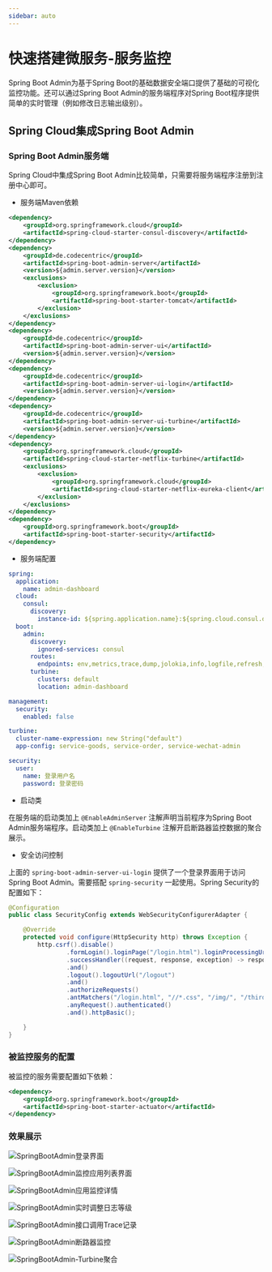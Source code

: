 ```yaml
---
sidebar: auto
---
```

# 快速搭建微服务-服务监控

Spring Boot Admin为基于Spring Boot的基础数据安全端口提供了基础的可视化监控功能。还可以通过Spring Boot Admin的服务端程序对Spring Boot程序提供简单的实时管理（例如修改日志输出级别）。

<!-- more -->

## Spring Cloud集成Spring Boot Admin

### Spring Boot Admin服务端

Spring Cloud中集成Spring Boot Admin比较简单，只需要将服务端程序注册到注册中心即可。

- 服务端Maven依赖

```xml
<dependency>
    <groupId>org.springframework.cloud</groupId>
    <artifactId>spring-cloud-starter-consul-discovery</artifactId>
</dependency>
<dependency>
    <groupId>de.codecentric</groupId>
    <artifactId>spring-boot-admin-server</artifactId>
    <version>${admin.server.version}</version>
    <exclusions>
        <exclusion>
            <groupId>org.springframework.boot</groupId>
            <artifactId>spring-boot-starter-tomcat</artifactId>
        </exclusion>
    </exclusions>
</dependency>
<dependency>
    <groupId>de.codecentric</groupId>
    <artifactId>spring-boot-admin-server-ui</artifactId>
    <version>${admin.server.version}</version>
</dependency>
<dependency>
    <groupId>de.codecentric</groupId>
    <artifactId>spring-boot-admin-server-ui-login</artifactId>
    <version>${admin.server.version}</version>
</dependency>
<dependency>
    <groupId>de.codecentric</groupId>
    <artifactId>spring-boot-admin-server-ui-turbine</artifactId>
    <version>${admin.server.version}</version>
</dependency>
<dependency>
    <groupId>org.springframework.cloud</groupId>
    <artifactId>spring-cloud-starter-netflix-turbine</artifactId>
    <exclusions>
        <exclusion>
            <groupId>org.springframework.cloud</groupId>
            <artifactId>spring-cloud-starter-netflix-eureka-client</artifactId>
        </exclusion>
    </exclusions>
</dependency>
<dependency>
    <groupId>org.springframework.boot</groupId>
    <artifactId>spring-boot-starter-security</artifactId>
</dependency>
```

- 服务端配置

```yaml
spring:
  application:
    name: admin-dashboard
  cloud:
    consul:
      discovery:
        instance-id: ${spring.application.name}:${spring.cloud.consul.discovery.instance_id:${random.value}}
  boot:
    admin:
      discovery:
        ignored-services: consul
      routes:
        endpoints: env,metrics,trace,dump,jolokia,info,logfile,refresh,flyway,liquibase,heapdump,loggers,auditevents,hystrix.stream,turbine.stream
      turbine:
        clusters: default
        location: admin-dashboard

management:
  security:
    enabled: false

turbine:
  cluster-name-expression: new String("default")
  app-config: service-goods, service-order, service-wechat-admin

security:
  user:
    name: 登录用户名
    password: 登录密码
```

- 启动类

在服务端的启动类加上 `@EnableAdminServer` 注解声明当前程序为Spring Boot Admin服务端程序。启动类加上 `@EnableTurbine` 注解开启断路器监控数据的聚合展示。

- 安全访问控制

上面的 `spring-boot-admin-server-ui-login` 提供了一个登录界面用于访问Spring Boot Admin。需要搭配 `spring-security` 一起使用。Spring Security的配置如下：

```Java
@Configuration
public class SecurityConfig extends WebSecurityConfigurerAdapter {

    @Override
    protected void configure(HttpSecurity http) throws Exception {
        http.csrf().disable()
                .formLogin().loginPage("/login.html").loginProcessingUrl("/login")
                .successHandler((request, response, exception) -> response.sendRedirect(request.getContextPath() + "/index.html")).permitAll()
                .and()
                .logout().logoutUrl("/logout")
                .and()
                .authorizeRequests()
                .antMatchers("/login.html", "//*.css", "/img/", "/third-party/").permitAll()
                .anyRequest().authenticated()
                .and().httpBasic();

    }
}
```

### 被监控服务的配置

被监控的服务需要配置如下依赖：

```xml
<dependency>
    <groupId>org.springframework.boot</groupId>
    <artifactId>spring-boot-starter-actuator</artifactId>
</dependency>
```

### 效果展示

![SpringBootAdmin登录界面]($withBase('/images/快速搭建微服务-服务监控/SpringBootAdmin登录界面.png'))

![SpringBootAdmin监控应用列表界面]($withBase('/images/快速搭建微服务-服务监控/SpringBootAdmin监控应用列表界面.png'))

![SpringBootAdmin应用监控详情]($withBase('/images/快速搭建微服务-服务监控/SpringBootAdmin应用监控详情.png'))

![SpringBootAdmin实时调整日志等级]($withBase('/images/快速搭建微服务-服务监控/SpringBootAdmin实时调整日志等级.png'))

![SpringBootAdmin接口调用Trace记录]($withBase('/images/快速搭建微服务-服务监控/SpringBootAdmin接口调用Trace记录.png'))

![SpringBootAdmin断路器监控]($withBase('/images/快速搭建微服务-服务监控/SpringBootAdmin断路器监控.png'))

![SpringBootAdmin-Turbine聚合]($withBase('/images/快速搭建微服务-服务监控/SpringBootAdmin-Turbine聚合.png'))
